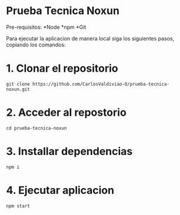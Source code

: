 # Prueba Tecnica Noxun

Pre-requisitos:
  *Node
  *npm
  *Git

Para ejecutar la aplicacion de manera local siga los siguientes pasos, copiando los comandos:

# 1. Clonar el repositorio
    git clone https://github.com/CarlosValdiviao-O/prueba-tecnica-noxun.git

# 2. Acceder al repostorio
    cd prueba-tecnica-noxun

# 3. Installar dependencias
    npm i

# 4. Ejecutar aplicacion
    npm start
